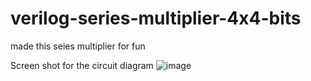 # verilog-series-multiplier-4x4-bits
made this seies multiplier for fun

Screen shot for the circuit diagram
![image](https://github.com/MuhammadTalhaPawa/verilog-series-multiplier-4x4-bits/assets/133965264/1a915b6e-fc49-4433-a7ef-bdfbd1fcfd44)
